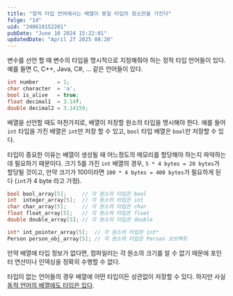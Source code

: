 ```yaml
---
title: "정적 타입 언어에서는 배열이 동일 타입의 원소만을 가진다"
folge: "1d"
uid: "240610152201"
pubDate: "June 10 2024 15:22:01"
updatedDate: "April 27 2025 08:20"
---
```


변수를 선언 할 때 변수의 타입을 명시적으로 지정해줘야 하는 정적 타입 언어들이 있다. 예를 들면 C, C++, Java, C#, ... 같은 언어들이 있다.

```cpp
int number      = 1;
char character  = 'a';
bool is_alive   = true;
float decimal1  = 3.14f;
double decimal2 = 3.14159;
```

배열을 선언할 때도 마찬가지로, 배열이 저장할 원소의 타입을 명시해야 한다. 예를 들어 `int` 타입을 가진 배열은 `int`만 저장 할 수 있고, `bool` 타입 배열은 `bool`만 저장할 수 있다.

타입이 중요한 이유는 배열이 생성될 때 어느정도의 메모리를 할당해야 하는지 파악하는데 필요하기 때문이다. 크기 5를 가진 `int` 배열의 경우, `5 * 4 bytes = 20 bytes`가 할당될 것이고, 만약 크기가 100이라면 `100 * 4 bytes = 400 bytes`가 필요하게 된다 (`int`가 4 byte 라고 가정).

```c
bool bool_array[5];     // 각 원소의 타입은 bool
int  integer_array[5];  // 각 원소의 타입은 int
char char_array[5];     // 각 원소의 타입은 char
float float_array[5];   // 각 원소의 타입은 float
double double_array[5]; // 각 원소의 타입은 double

int* int_pointer_array[5];  // 각 원소의 타입은 int*
Person person_obj_array[5]; // 각 원소의 타입은 Person 오브젝트
```

만약 배열에 타입 정보가 없다면, 컴파일러는 각 원소의 크기를 알 수 없기 때문에 포인터 연산이나 인덱싱을 정확히 수행할 수 없다.

타입이 없는 언어들의 경우 배열에 어떤 타입이든 상관없이 저장할 수 있다. 하지만 사실 [동적 언어의 배열에도 타입은 있다](/note/250201111442).